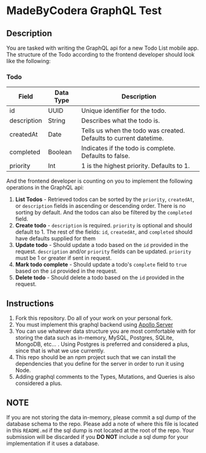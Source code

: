 # MadeByCodera GraphQL Test

## Description

You are tasked with writing the GraphQL api for a new Todo List mobile app.
The structure of the Todo according to the frontend developer should look like the following:

### Todo
Field        | Data Type     | Description
------------ | ------------- | -------------
id           | UUID          | Unique identifier for the todo.
description  | String        | Describes what the todo is.
createdAt    | Date          | Tells us when the todo was created. Defaults to current datetime.
completed    | Boolean       | Indicates if the todo is complete. Defaults to false.
priority     | Int           | 1 is the highest priority. Defaults to 1.

And the frontend developer is counting on you to implement the following operations in the GraphQL api:
1. **List Todos** - Retrieved todos can be sorted by the `priority`, `createdAt`, or `description` fields in ascending or descending order. There is no sorting by default. And the todos can also be filtered by the `completed` field.
2. **Create todo** - `description` is required. `priority` is optional and should default to 1. The rest of the fields: `id`, `createdAt`, and `completed` should have defaults supplied for them 
3. **Update todo** - Should update a todo based on the `id` provided in the request. `description` and/or `priority` fields can be updated. `priority` must be 1 or greater if sent in request.
4. **Mark todo complete** - Should update a todo's `complete` field to `true` based on the `id` provided in the request.
4. **Delete todo** - Should delete a todo based on the `id` provided in the request.

## Instructions
1. Fork this repository. Do all of your work on your personal fork.
2. You must implement this graphql backend using [Apollo Server](https://www.apollographql.com/docs/apollo-server/)
3. You can use whatever data structure you are most comfortable with for storing the data such as in-memory, MySQL, Postgres, SQLite, MongoDB, etc... . Using Postgres is preferred and considered a plus, since that is what we use currently.
4. This repo should be an npm project such that we can install the dependencies that you define for the server in order to run it using Node.
5. Adding graphql comments to the Types, Mutations, and Queries is also considered a plus. 

## NOTE
If you are not storing the data in-memory, please commit a sql dump of the database schema to the repo. Please add a note of where this file is located in this `README.md` if the sql dump is not located at the root of the repo. Your submission will be discarded if you **DO NOT** include a sql dump for your implementation if it uses a database.

